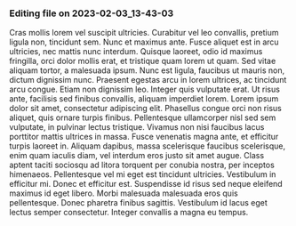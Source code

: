 

### Editing file on 2023-02-03_13-43-03

Cras mollis lorem vel suscipit ultricies. Curabitur vel leo convallis, pretium ligula non, tincidunt sem. Nunc et maximus ante. Fusce aliquet est in arcu ultricies, nec mattis nunc interdum. Quisque laoreet, odio id maximus fringilla, orci dolor mollis erat, et tristique quam lorem ut quam. Sed vitae aliquam tortor, a malesuada ipsum. Nunc est ligula, faucibus ut mauris non, dictum dignissim nunc. Praesent egestas arcu in lorem ultrices, ac tincidunt arcu congue. Etiam non dignissim leo. Integer quis vulputate erat. Ut risus ante, facilisis sed finibus convallis, aliquam imperdiet lorem. Lorem ipsum dolor sit amet, consectetur adipiscing elit. Phasellus congue orci non risus aliquet, quis ornare turpis finibus. Pellentesque ullamcorper nisl sed sem vulputate, in pulvinar lectus tristique.
Vivamus non nisi faucibus lacus porttitor mattis ultrices in massa. Fusce venenatis magna ante, et efficitur turpis laoreet in. Aliquam dapibus, massa scelerisque faucibus scelerisque, enim quam iaculis diam, vel interdum eros justo sit amet augue. Class aptent taciti sociosqu ad litora torquent per conubia nostra, per inceptos himenaeos. Pellentesque vel mi eget est tincidunt ultricies. Vestibulum in efficitur mi. Donec et efficitur est. Suspendisse id risus sed neque eleifend maximus id eget libero. Morbi malesuada malesuada eros quis pellentesque. Donec pharetra finibus sagittis. Vestibulum id lacus eget lectus semper consectetur. Integer convallis a magna eu tempus.


